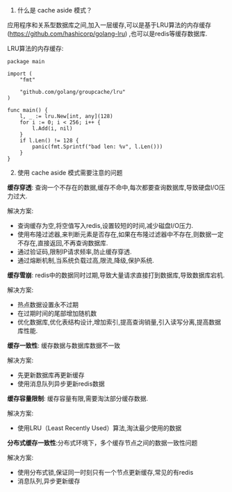 1. 什么是 cache aside 模式？

应用程序和关系型数据库之间,加入一层缓存,可以是基于LRU算法的内存缓存(https://github.com/hashicorp/golang-lru)
,也可以是redis等缓存数据库.

LRU算法的内存缓存:

```
package main

import (
	"fmt"

	"github.com/golang/groupcache/lru"
)

func main() {
	l, _ := lru.New[int, any](128)
	for i := 0; i < 256; i++ {
		l.Add(i, nil)
	}
	if l.Len() != 128 {
		panic(fmt.Sprintf("bad len: %v", l.Len()))
	}
}
```

2. 使用 cache aside 模式需要注意的问题

**缓存穿透**: 查询一个不存在的数据,缓存不命中,每次都要查询数据库,导致硬盘I/O压力过大.

解决方案:

- 查询缓存为空,将空值写入redis,设置较短的时间,减少磁盘I/O压力.
- 使用布隆过滤器,来判断元素是否存在,如果在布隆过滤器中不存在,则数据一定不存在,直接返回,不再查询数据库.
- 通过验证码,限制IP请求频率,防止缓存穿透.
- 通过熔断机制,当系统负载过高,限流,降级,保护系统.

**缓存雪崩**: redis中的数据同时过期,导致大量请求直接打到数据库,导致数据库宕机.

解决方案:

- 热点数据设置永不过期
- 在过期时间的尾部增加随机数
- 优化数据库,优化表结构设计,增加索引,提高查询销量,引入读写分离,提高数据库性能.

**缓存一致性**: 缓存数据与数据库数据不一致

解决方案:

- 先更新数据库再更新缓存
- 使用消息队列异步更新redis数据

**缓存容量限制**: 缓存容量有限,需要淘汰部分缓存数据.

解决方案:

- 使用LRU（Least Recently Used）算法,淘汰最少使用的数据

**分布式缓存一致性**:分布式环境下，多个缓存节点之间的数据一致性问题

解决方案:

- 使用分布式锁,保证同一时刻只有一个节点更新缓存,常见的有redis
- 消息队列,异步更新缓存